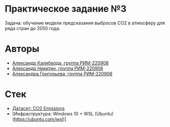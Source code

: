 # Практическое задание №3
Задача: обучение модели предсказания выбросов CO2 в атмосферу для ряда стран до 2050 года.

# Авторы
* [Александр Калиберда, группа РИМ-220908](https://github.com/computer-gibs)
* [Александр Никитин, группа РИМ-220908](https://github.com/AleksNikitin24)
* [Александра Григорьева, группа РИМ-220908](https://github.com/grigorieva0)

# Стек
* [Датасет: CO2 Emissions](https://www.kaggle.com/datasets/ulrikthygepedersen/co2-emissions-by-country)
* [Инфраструктура: Windows 10 + WSL (Ubuntu)(https://ubuntu.com/wsl)]
